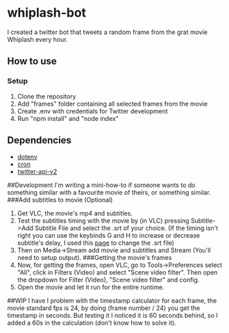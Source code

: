 # whiplash-bot
I created a twitter bot that tweets a random frame from the grat movie Whiplash every hour.

## How to use
### Setup
1. Clone the repository
2. Add "frames" folder containing all selected frames from the movie
3. Create .env with credentials for Twitter development
4. Run "npm install" and "node index"
## Dependencies
- [dotenv](https://www.npmjs.com/package/dotenv)
- [cron](https://www.npmjs.com/package/cron)
- [twitter-api-v2](https://www.npmjs.com/package/twitter-api-v2)

##Development
I'm writing a mini-how-to if someone wants to do something similar with a favourite movie of theirs, or something similar.
###Add subtitles to movie (Optional)
1. Get VLC, the movie's mp4 and subtitles.
2. Test the subtitles timing with the movie by (in VLC) pressing Subtitle->Add Subtitle File and select the .srt of your choice.
(If the timing isn't right you can use the keybinds G and H to increase or decrease subtitle's delay, I used this [page](https://subshifter.bitsnbites.eu/) to change the .srt file)
3. Then on Media->Stream add movie and subtitles and Stream (You'll need to setup output).
###Getting the movie's frames
1. Now, for getting the frames, open VLC, go to Tools->Preferences select "All", click in Filters (Video) and select "Scene video filter".
Then open the dropdown for Filter (Video), "Scene video filter" and config.
2. Open the movie and let it run for the entire runtime.

##WIP
I have I problem with the timestamp calculator for each frame, the movie standard fps is 24, by doing (frame number / 24) you get the timestamp in seconds. But testing it I noticed it is 60 seconds behind, so I added a 60s in the calculation (don't know how to solve it).
